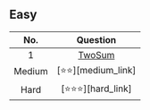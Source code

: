 ## Easy
|No. | Question|
|:---:|:----:|
|1|[TwoSum][TwoSum]| 
|Medium|[⭐️⭐️][medium_link]|
|Hard|[⭐️⭐️⭐️][hard_link]|


[TwoSum]:https://github.com/Ryanshyu/LeetCode/blob/main/1.Easy/0001.TwoSum.cpp

